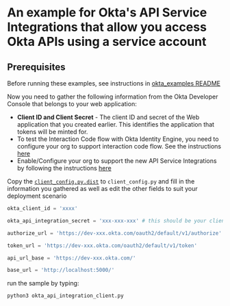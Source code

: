 
# An example for Okta's API Service Integrations that allow you access Okta APIs using a service account

## Prerequisites

Before running these examples, see instructions in [okta_examples README](../README.md)



Now you need to gather the following information from the Okta Developer Console that belongs to your web application:
- **Client ID and Client Secret**  - The client ID and secret of the Web application that you created earlier. This identifies the application that tokens will be minted for.
- To test the Interaction Code flow with Okta Identity Engine, you need to configure your org to support interaction code flow. See the instructions [here](https://developer.okta.com/docs/guides/implement-grant-type/interactioncode/main/#verify-that-the-interaction-code-grant-type-is-enabled)
- Enable/Configure your org to support the new API Service Integrations by following the instructions [here](https://developer.okta.com/docs/guides/build-api-integration/main/)


Copy the [`client_config.py.dist`](client_config.py.dist) to `client_config.py` and fill in the information you gathered as well as edit the other fields to suit your deployment scenario

```python
okta_client_id = 'xxxx'

okta_api_integration_secret = 'xxx-xxx-xxx' # this should be your client secret

authorize_url = 'https://dev-xxx.okta.com/oauth2/default/v1/authorize'

token_url = 'https://dev-xxx.okta.com/oauth2/default/v1/token'

api_url_base = 'https://dev-xxx.okta.com/'

base_url = 'http://localhost:5000/'
```

run the sample by typing:

``` bash
python3 okta_api_integration_client.py 
```
